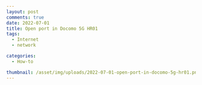```yaml
---
layout: post
comments: true
date: 2022-07-01
title: Open port in Docomo 5G HR01
tags:
  - Internet
  - network

categories:
  - How-to

thumbnail: /asset/img/uploads/2022-07-01-open-port-in-docomo-5g-hr01.png
---
```

